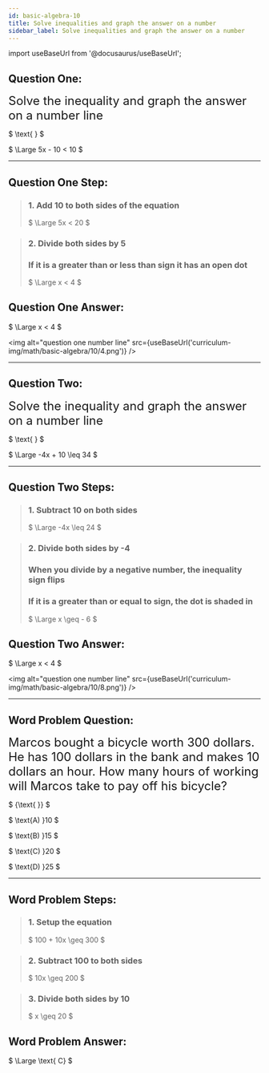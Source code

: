 ```yaml
---
id: basic-algebra-10
title: Solve inequalities and graph the answer on a number
sidebar_label: Solve inequalities and graph the answer on a number
---
```


import useBaseUrl from '@docusaurus/useBaseUrl';

## Question One:

<font size="5">Solve the inequality and graph the answer on a number line</font>

$
\text{ }
$

$
 \Large 5x - 10 < 10
$

---

## Question One Step:

> ### 1. Add 10 to both sides of the equation
>
> $
> \Large 5x < 20
> $

> ### 2. Divide both sides by 5
>
> ### If it is a greater than or less than sign it has an open dot
>
> $
> \Large x < 4
>$

## Question One Answer:

$
\Large x < 4
$

<img alt="question one number line" src={useBaseUrl('curriculum-img/math/basic-algebra/10/4.png')} />

---

## Question Two:

<font size="5">Solve the inequality and graph the answer on a number line</font>

$
\text{ }
$

$
 \Large -4x + 10 \leq  34
$

---

## Question Two Steps:

> ### 1. Subtract 10 on both sides
>
> $
> \Large -4x \leq 24
>$

> ### 2. Divide both sides by -4
>
> ### When you divide by a negative number, the inequality sign flips
>
> ### If it is a greater than or equal to sign, the dot is shaded in
>
> $
> \Large x \geq - 6
>$

## Question Two Answer:

$
\Large x < 4
$

<img alt="question one number line" src={useBaseUrl('curriculum-img/math/basic-algebra/10/8.png')} />

---

## Word Problem Question:

<font size="5">Marcos bought a bicycle worth 300 dollars. He has 100 dollars in the bank and makes 10 dollars an hour. How many hours of working will Marcos take to pay off his bicycle?</font>

$
{\text{ }}
$

$
\text{A) }10
$

$
\text{B) }15
$

$
\text{C) }20
$

$
\text{D) }25
$

---

## Word Problem Steps:

> ### 1. Setup the equation
>
> $
> 100 + 10x \geq 300
>$

> ### 2. Subtract 100 to both sides
>
> $
> 10x \geq 200
>$

> ### 3. Divide both sides by 10
>
> $
> x \geq 20
>$

## Word Problem Answer:

$
\Large \text{ C}
$
